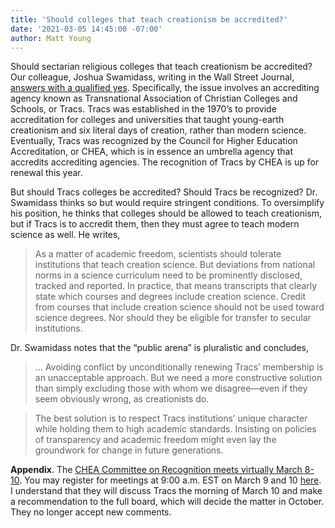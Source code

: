 ```yaml
---
title: 'Should colleges that teach creationism be accredited?'
date: '2021-03-05 14:45:00 -07:00'
author: Matt Young
---
```

Should sectarian religious colleges that teach creationism be accredited? Our colleague, Joshua Swamidass, writing in the Wall Street Journal, [answers with a qualified yes](https://www.wsj.com/articles/a-compromise-on-creationism-11614901537). Specifically, the issue involves an accrediting agency known as Transnational Association of Christian Colleges and Schools, or Tracs. Tracs was established in the 1970’s to provide accreditation for colleges and universities that taught young-earth creationism and six literal days of creation, rather than modern science. Eventually, Tracs was recognized by the Council for Higher Education Accreditation, or CHEA, which is in essence an umbrella agency that accredits accrediting agencies. The recognition of Tracs by CHEA is up for renewal this year. 

But should Tracs colleges be accredited? Should Tracs be recognized? Dr. Swamidass thinks so but would require stringent conditions. To oversimplify his position, he thinks that colleges should be allowed to teach creationism, but if Tracs is to accredit them, then they must agree to teach modern science as well. He writes,

> As a matter of academic freedom, scientists should tolerate institutions that teach creation science. But deviations from national norms in a science curriculum need to be prominently disclosed, tracked and reported. In practice, that means transcripts that clearly state which courses and degrees include creation science. Credit from courses that include creation science should not be used toward science degrees. Nor should they be eligible for transfer to secular institutions.

<!--more-->

Dr. Swamidass notes that the “public arena” is pluralistic and concludes,

>… Avoiding conflict by unconditionally renewing Tracs’ membership is an unacceptable approach. But we need a more constructive solution than simply excluding those with whom we disagree—even if they seem obviously wrong, as creationists do.

>The best solution is to respect Tracs institutions’ unique character while holding them to high academic standards. Insisting on policies of transparency and academic freedom might even lay the groundwork for change in future generations.

**Appendix**. The [CHEA Committee on Recognition meets virtually March 8-10](https://www.chea.org/node/80121). You may register for meetings at 9:00 a.m. EST on March 9 and 10 [here](https://us02web.zoom.us/meeting/register/tZYrfuusrz0oHtZlo3yk9oJ-4fMgNGn_xQ3F). I understand that they will discuss Tracs the morning of March 10 and make a recommendation to the full board, which will decide the matter in October. They no longer accept new comments.
